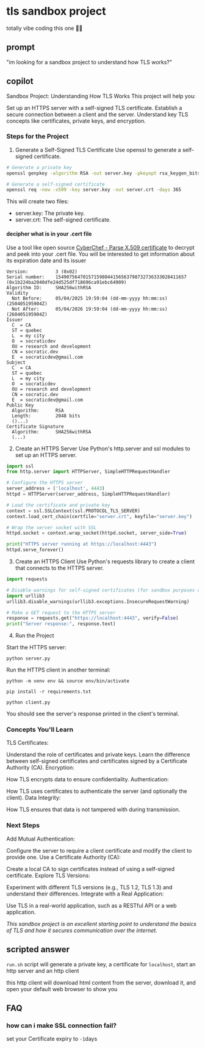# tls sandbox project

totally vibe coding this one 🤖🎨

## prompt

"im looking for a sandbox project to understand how TLS works?"

## copilot

Sandbox Project: Understanding How TLS Works
This project will help you:

Set up an HTTPS server with a self-signed TLS certificate.
Establish a secure connection between a client and the server.
Understand key TLS concepts like certificates, private keys, and encryption.

### Steps for the Project

1. Generate a Self-Signed TLS Certificate
   Use openssl to generate a self-signed certificate.

```bash
# Generate a private key
openssl genpkey -algorithm RSA -out server.key -pkeyopt rsa_keygen_bits:2048

# Generate a self-signed certificate
openssl req -new -x509 -key server.key -out server.crt -days 365
```

This will create two files:

- server.key: The private key.
- server.crt: The self-signed certificate.

#### decipher what is in your .cert file

Use a tool like open source
[CyberChef - Parse X.509
certificate](<https://gchq.github.io/CyberChef/#recipe=Parse_X.509_certificate('PEM')>)
to decrypt and peek into your .cert file. You will be interested to get
information about its expiration date and its issuer

```
Version:          3 (0x02)
Serial number:    154907564701571598044156563798732736333028411657 (0x1b224ba2040dfe24d525df718696ca91ebc64909)
Algorithm ID:     SHA256withRSA
Validity
  Not Before:     05/04/2025 19:59:04 (dd-mm-yyyy hh:mm:ss) (250405195904Z)
  Not After:      05/04/2026 19:59:04 (dd-mm-yyyy hh:mm:ss) (260405195904Z)
Issuer
  C  = CA
  ST = quebec
  L  = my city
  O  = socraticdev
  OU = research and development
  CN = socratic.dev
  E  = socraticdev@gmail.com
Subject
  C  = CA
  ST = quebec
  L  = my city
  O  = socraticdev
  OU = research and development
  CN = socratic.dev
  E  = socraticdev@gmail.com
Public Key
  Algorithm:      RSA
  Length:         2048 bits
  ()...)
Certificate Signature
  Algorithm:      SHA256withRSA
  (...)
```

2. Create an HTTPS Server
   Use Python's http.server and ssl modules to set up an HTTPS server.

```python
import ssl
from http.server import HTTPServer, SimpleHTTPRequestHandler

# Configure the HTTPS server
server_address = ('localhost', 4443)
httpd = HTTPServer(server_address, SimpleHTTPRequestHandler)

# Load the certificate and private key
context = ssl.SSLContext(ssl.PROTOCOL_TLS_SERVER)
context.load_cert_chain(certfile="server.crt", keyfile="server.key")

# Wrap the server socket with SSL
httpd.socket = context.wrap_socket(httpd.socket, server_side=True)

print("HTTPS server running at https://localhost:4443")
httpd.serve_forever()
```

3. Create an HTTPS Client
   Use Python's requests library to create a client that connects to the HTTPS server.

```python
import requests

# Disable warnings for self-signed certificates (for sandbox purposes only)
import urllib3
urllib3.disable_warnings(urllib3.exceptions.InsecureRequestWarning)

# Make a GET request to the HTTPS server
response = requests.get("https://localhost:4443", verify=False)
print("Server response:", response.text)
```

4. Run the Project

Start the HTTPS server:

```
python server.py
```

Run the HTTPS client in another terminal:

```
python -m venv env && source env/bin/activate

pip install -r requirements.txt

python client.py
```

You should see the server's response printed in the client's terminal.

### Concepts You'll Learn

TLS Certificates:

Understand the role of certificates and private keys.
Learn the difference between self-signed certificates and certificates signed by a Certificate Authority (CA).
Encryption:

How TLS encrypts data to ensure confidentiality.
Authentication:

How TLS uses certificates to authenticate the server (and optionally the client).
Data Integrity:

How TLS ensures that data is not tampered with during transmission.

### Next Steps

Add Mutual Authentication:

Configure the server to require a client certificate and modify the client to provide one.
Use a Certificate Authority (CA):

Create a local CA to sign certificates instead of using a self-signed certificate.
Explore TLS Versions:

Experiment with different TLS versions (e.g., TLS 1.2, TLS 1.3) and understand their differences.
Integrate with a Real Application:

Use TLS in a real-world application, such as a RESTful API or a web application.

_This sandbox project is an excellent starting point to understand the basics of TLS and how it secures communication over the internet._

## scripted answer

`run.sh` script will generate a private key, a certificate for `localhost`,
start an http server and an http client

this http client will download html content from the server, download it, and
open your default web browser to show you

## FAQ

### how can i make SSL connection fail?

set your Certificate expiry to `-1`days
